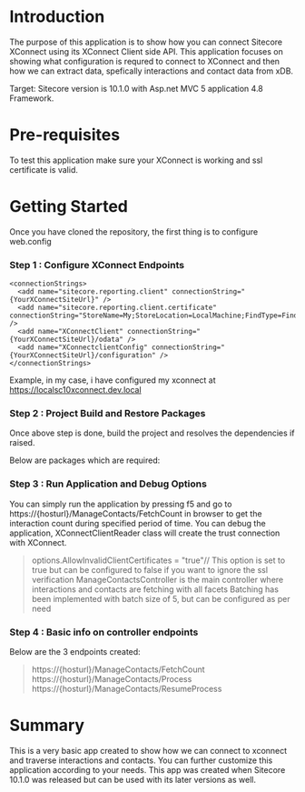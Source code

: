 # Introduction
The purpose of this application is to show how you can connect Sitecore XConnect using its XConnect Client side API. This application focuses on showing what configuration is requred to connect to XConnect and then how we can extract data, spefically interactions and contact data from xDB.

Target: Sitecore version is 10.1.0 with Asp.net MVC 5 application 4.8 Framework.

# Pre-requisites
To test this application make sure your XConnect is working and ssl certificate is valid.

# Getting Started
Once you have cloned the repository, the first thing is to configure web.config

### Step 1 : Configure XConnect Endpoints
 ```
<connectionStrings>
   <add name="sitecore.reporting.client" connectionString="{YourXConnectSiteUrl}" />
   <add name="sitecore.reporting.client.certificate" connectionString="StoreName=My;StoreLocation=LocalMachine;FindType=FindByThumbprint;FindValue=ac6947554c4a0409dddee7d251f75ec154a8a386" />
   <add name="XConnectClient" connectionString="{YourXConnectSiteUrl}/odata" />
   <add name="XConnectclientConfig" connectionString="{YourXConnectSiteUrl}/configuration" />
 </connectionStrings>
```

Example, in my case, i have configured my xconnect at https://localsc10xconnect.dev.local

### Step 2 : Project Build and Restore Packages
Once above step is done, build the project and resolves the dependencies if raised.

Below are packages which are required:

<package id="Sitecore.XConnect" version="10.1.1" targetFramework="net48" />
<package id="Sitecore.XConnect.Client" version="10.1.1" targetFramework="net48" />
<package id="Sitecore.XConnect.Collection.Model" version="10.1.1" targetFramework="net48" />
<package id="Sitecore.XConnect.Core" version="10.1.1" targetFramework="net48" />
<package id="Sitecore.XConnect.Diagnostics" version="10.1.1" targetFramework="net48" />
<package id="Sitecore.XConnect.Search" version="10.1.1" targetFramework="net48" />
<package id="Sitecore.Xdb.Common.Web" version="10.1.1" targetFramework="net48" />

### Step 3 : Run Application and Debug Options
You can simply run the application by pressing f5 and go to https://{hosturl}/ManageContacts/FetchCount in browser to get the interaction count during specified period of time.
You can debug the application, XConnectClientReader class will create the trust connection with XConnect.

> options.AllowInvalidClientCertificates = "true"// This option is set to true but can be configured to false if you want to ignore the ssl verification
> ManageContactsController is the main controller where interactions and contacts are fetching with all facets
> Batching has been implemented with batch size of 5, but can be configured as per need

### Step 4 : Basic info on controller endpoints

Below are the 3 endpoints created:

> https://{hosturl}/ManageContacts/FetchCount\
> https://{hosturl}/ManageContacts/Process\
> https://{hosturl}/ManageContacts/ResumeProcess

# Summary
This is a very basic app created to show how we can connect to xconnect and traverse interactions and contacts. You can further customize this application according to your needs. This app was created when Sitecore 10.1.0 was released but can be used with its later versions as well.
